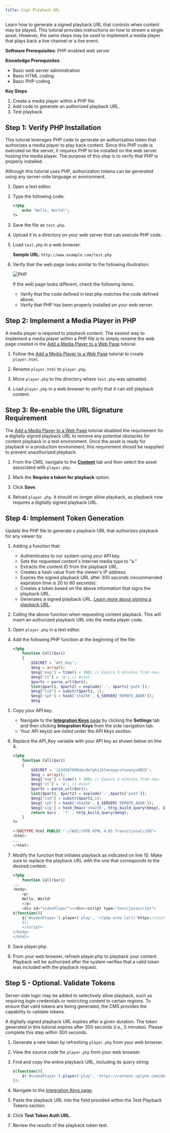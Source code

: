 ```yaml
---
title: Sign Playback URL
---
```


Learn how to generate a signed playback URL that controls when content may be played. This tutorial provides instructions on how to stream a single asset. However, the same steps may be used to implement a media player that plays back a live channel or a live event.

**Software Prerequisites**: PHP-enabled web server

**Knowledge Prerequisites**

- Basic web server administration
- Basic HTML coding
- Basic PHP coding

**Key Steps**

1. Create a media player within a PHP file.
2. Add code to generate an authorized playback URL.
3. Test playback.

## Step 1: Verify PHP Installation

This tutorial leverages PHP code to generate an authorization token that authorizes a media player to play back content. Since this PHP code is executed on the server, it requires PHP to be installed on the web server hosting the media player. The purpose of this step is to verify that PHP is properly installed.

<Tip>Although this tutorial uses PHP, authorization tokens can be generated using any server-side language or environment.</Tip>

1. Open a text editor.

2. Type the following code:

   ```php
   <?php
       echo "Hello, World!";
   ?>
   ```

3. Save the file as `test.php`.

4. Upload it to a directory on your web server that can execute PHP code.

5. Load `test.php` in a web browser.

   **Sample URL**: `http://www.example.com/test.php`

6. Verify that the web page looks similar to the following illustration:

    ![PHP](/images/uplynk/php.png)

    If the web page looks different, check the following items:

    - Verify that the code defined in test.php matches the code defined above.
    - Verify that PHP has been properly installed on your web server.

## Step 2: Implement a Media Player in PHP

A media player is required to playback content. The easiest way to implement a media player within a PHP file is to simply rename the web page created in the [Add a Media Player to a Web Page](/uplynk/deliver/media_player/add_media_player_to_web_page) tutorial.

1. Follow the [Add a Media Player to a Web Page](/uplynk/deliver/media_player/add_media_player_to_web_page) tutorial to create `player.html`.

2. Rename `player.html` to `player.php`.

3. Move `player.php` to the directory where `test.php` was uploaded.

4. Load `player.php` in a web browser to verify that it can still playback content.

## Step 3: Re-enable the URL Signature Requirement

The [Add a Media Player to a Web Page](/uplynk/deliver/media_player/add_media_player_to_web_page) tutorial disabled the requirement for a digitally signed playback URL to remove any potential obstacles for content playback in a test environment. Once the asset is ready for playback in a production environment, this requirement should be reapplied to prevent unauthorized playback.

1. From the CMS, navigate to the [**Content**](https://cms.uplynk.com/static/cms2/index.html#/content) tab and then select the asset associated with `player.php`.

2. Mark the **Require a token for playback** option.

3. Click **Save**.

4. Reload `player.php`. It should no longer allow playback, as playback now requires a digitally signed playback URL.

## Step 4: Implement Token Generation

Update the PHP file to generate a playback URL that authorizes playback for any viewer by:

1. Adding a function that:
   - Authenticates to our system using your API key.
   - Sets the requested content's Internet media type to "a."
   - Extracts the content ID from the playback URL.
   - Creates a hash value from the viewer's IP address.
   - Expires the signed playback URL after 300 seconds (recommended expiration time is 20 to 60 seconds).
   - Creates a token based on the above information that signs the playback URL.
   - Generates a signed playback URL. [Learn more about signing a playback URL](/uplynk/deliver/playback_urls/#signing-playback-urls-with-token).

2. Calling the above function when requesting content playback. This will insert an authorized playback URL into the media player code.

3. Open `player.php` in a text editor.

4. Add the following PHP function at the beginning of the file:

   ```php
   <?php
       function Call($uri)
       {
           $SECRET = 'API_Key';
           $msg = array();
           $msg['exp'] = time() + 300; // Expire 5 minutes from now.
           $msg['ct'] = 'a'; // Asset
           $parts = parse_url($uri);
           list($part1, $part2) = explode('.', $parts['path']);
           $msg["cid"] = substr($part1, 1);
           $msg['iph'] = hash('sha256', $_SERVER['REMOTE_ADDR']);
           $msg

5. Copy your API key.

    - Navigate to the [**Integration Keys** page](https://cms.uplynk.com/static/cms2/index.html#/settings/integration-keys) by clicking the **Settings** tab and then clicking **Integration Keys** from the side navigation tab.
    - Your API key(s) are listed under the API Keys section.

6. Replace the API_Key variable with your API key as shown below on line 4.

    ```php
    <?php
        function Call($uri)
        {
            $SECRET = '1234567890abcdefghijklmnopqrstuvwxyzABCD';
            $msg = array();
            $msg['exp'] = time() + 300; // Expire 5 minutes from now.
            $msg['ct'] = 'a'; // Asset
            $parts = parse_url($uri);
            list($part1, $part2) = explode('.',$parts['path']);
            $msg["cid"] = substr($part1,1);
            $msg['iph'] = hash('sha256', $_SERVER['REMOTE_ADDR']);
            $msg['sig'] = hash_hmac('sha256', http_build_query($msg), $SECRET);
            return $uri . '?' . http_build_query($msg);
        }
    ?>

    <!DOCTYPE html PUBLIC "-//W3C//DTD HTML 4.01 Transitional//EN">
    <html>
    ...
    </html>
    ```

7. Modify the function that initiates playback as indicated on line 10. Make sure to replace the playback URL with the one that corresponds to the desired content.

    ```php
    <?php
        function Call($uri)
    ...
    <body>
        <p>
        Hello, World!
        </p>
        <div id="videoPlayer"></div><script type="text/javascript">
    $(function(){
        $('#videoPlayer').player('play', '<?php echo Call('https://content.uplynk.com/468ba4d137a44f7dab3ad028915d6276.m3u8'); ?>');
        });
        </script>
    </body>
    </html>
    ```
8. Save player.php.

9. From your web browser, refresh player.php to playback your content. Playback will be authorized after the system verifies that a valid token was included with the playback request.

## Step 5 - Optional. Validate Tokens

Server-side logic may be added to selectively allow playback, such as requiring login credentials or restricting content to certain regions. To ensure that valid tokens are being generated, the CMS provides the capability to validate tokens.

<Info>A digitally signed playback URL expires after a given duration. The token generated in this tutorial expires after 300 seconds (i.e., 5 minutes). Please complete this step within 300 seconds.</Info>

1. Generate a new token by refreshing `player.php` from your web browser.

2. View the source code for `player.php` from your web browser.

3. Find and copy the entire playback URL, including its query string:

   ```javascript
   $(function(){
       $('#videoPlayer').player('play', 'https://content.uplynk.com/de01164a50d04847b5624485dae1dac3.m3u8?exp=1450813114&ct=a&cid=de01164a50d04847b5624485dae1dac3&iph=eff8e7ca506627fe15dda5e0e512fcaad70b6d520f37cc76597fdb4f2d83a1a3&sig=90c34a424037f4f85733f6487539da0a39fefa82ff02164ec2f811467773ace2');
   });
    ```

4. Navigate to the [Integration Keys page](https://cms.uplynk.com/static/cms2/index.html#/settings/integration-keys).

5. Paste the playback URL into the field provided within the Test Playback Tokens section.

6. Click **Test Token Auth URL**.

7. Review the results of the playback token test.
